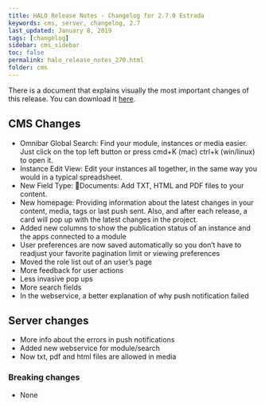 ```yaml
---
title: HALO Release Notes - Changelog for 2.7.0 Estrada
keywords: cms, server, changelog, 2.7
last_updated: January 8, 2019
tags: [changelog]
sidebar: cms_sidebar
toc: false
permalink: halo_release_notes_270.html
folder: cms
---
```


There is a document that explains visually the most important changes of this release. You can download it [here](files/halo_release_notes_270.pdf).

## CMS Changes
- Omnibar Global Search: Find your module, instances or media easier. Just click on the top left button or press cmd+K (mac)  ctrl+k (win/linux)  to open it.
- Instance Edit View: Edit your instances all together, in the same way you would in a typical spreadsheet.
- New Field Type: Documents: Add TXT, HTML and PDF files to your content.
- New homepage: Providing information about the latest changes in your content, media, tags or last push sent.
Also, and after each release, a card will pop up with the latest changes in the project.
- Added new columns to show the publication status of an instance and the apps connected to a module
- User preferences are now saved automatically so you don’t have to readjust your favorite pagination limit or viewing preferences
- Moved the role list out of an user’s page
- More feedback for user actions
- Less invasive pop ups
- More search fields
- In the webservice, a better explanation of why push notification failed


## Server changes
- More info about the errors in push notifications
- Added new webservice for module/search
- Now txt, pdf and html files are allowed in media

### Breaking changes

- None


